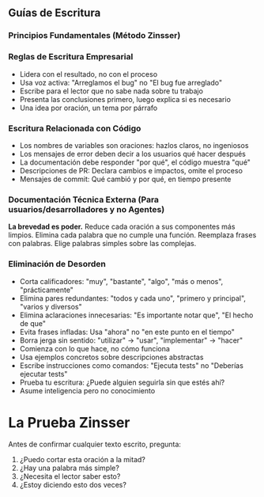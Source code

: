 ## Guías de Escritura

### Principios Fundamentales (Método Zinsser)

### Reglas de Escritura Empresarial

- Lidera con el resultado, no con el proceso
- Usa voz activa: "Arreglamos el bug" no "El bug fue arreglado"
- Escribe para el lector que no sabe nada sobre tu trabajo
- Presenta las conclusiones primero, luego explica si es necesario
- Una idea por oración, un tema por párrafo

### Escritura Relacionada con Código

- Los nombres de variables son
  oraciones: hazlos claros, no ingeniosos
- Los mensajes de error deben decir a los usuarios qué hacer después
- La documentación debe responder "por qué", el código muestra "qué"
- Descripciones de PR: Declara cambios e impactos, omite el proceso
- Mensajes de commit: Qué cambió y por qué, en tiempo presente

### Documentación Técnica Externa (Para usuarios/desarrolladores y no Agentes)

**La brevedad es poder.** Reduce cada oración a sus componentes más limpios. Elimina cada palabra que no cumple una función. Reemplaza frases con palabras. Elige palabras simples sobre las complejas.

### Eliminación de Desorden

- Corta calificadores: "muy",
  "bastante", "algo", "más o menos", "prácticamente"
- Elimina pares redundantes: "todos
  y cada uno",
  "primero y principal", "varios y diversos"
- Elimina aclaraciones innecesarias: "Es importante notar que", "El hecho de que"
- Evita frases infladas: Usa "ahora" no "en este punto en el tiempo"
- Borra jerga sin sentido: "utilizar" → "usar", "implementar" → "hacer"
- Comienza con lo que hace, no cómo funciona
- Usa ejemplos concretos sobre descripciones abstractas
- Escribe instrucciones como comandos: "Ejecuta tests" no "Deberías ejecutar tests"
- Prueba tu escritura: ¿Puede alguien seguirla sin que estés ahí?
- Asume inteligencia pero no conocimiento

# La Prueba Zinsser

Antes de confirmar cualquier texto escrito, pregunta:

1. ¿Puedo cortar esta oración a la mitad?
2. ¿Hay una palabra más simple?
3. ¿Necesita el lector saber esto?
4. ¿Estoy diciendo esto dos veces?